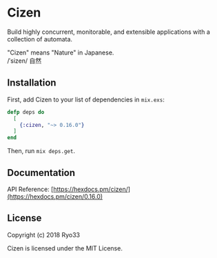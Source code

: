 # Cizen

Build highly concurrent, monitorable, and extensible applications
with a collection of automata.

"Cizen" means "Nature" in Japanese.<br />
/&#712;sizen/ 自然

## Installation

First, add Cizen to your list of dependencies in `mix.exs`:

```elixir
defp deps do
  [
    {:cizen, "~> 0.16.0"}
  ]
end
```

Then, run `mix deps.get`.

## Documentation

API Reference: [https://hexdocs.pm/cizen/](https://hexdocs.pm/cizen/0.16.0)

## License

Copyright (c) 2018 Ryo33

Cizen is licensed under the MIT License.
